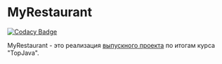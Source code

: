 # MyRestaurant 
[![Codacy Badge](https://app.codacy.com/project/badge/Grade/fb0a0e866ff043b2b38e0e9ee3c0db92)](https://www.codacy.com/gh/VaSeBa/MyRestaurant/dashboard?utm_source=github.com&amp;utm_medium=referral&amp;utm_content=VaSeBa/MyRestaurant&amp;utm_campaign=Badge_Grade)

MyRestaurant - это реализация [выпускного проекта](graduation.md "Полное описание проекта") по итогам курса "TopJava".
